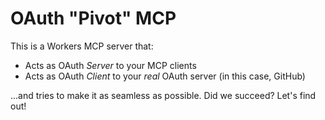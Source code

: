 # OAuth "Pivot" MCP

This is a Workers MCP server that:

* Acts as OAuth _Server_ to your MCP clients
* Acts as OAuth _Client_ to your _real_ OAuth server (in this case, GitHub)

...and tries to make it as seamless as possible. Did we succeed? Let's find out!
